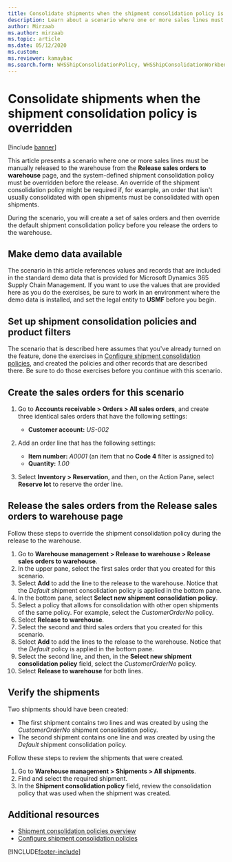 ```yaml
---
title: Consolidate shipments when the shipment consolidation policy is overridden
description: Learn about a scenario where one or more sales lines must be manually released to the warehouse from the Release to warehouse page.
author: Mirzaab
ms.author: mirzaab
ms.topic: article
ms.date: 05/12/2020
ms.custom:
ms.reviewer: kamaybac
ms.search.form: WHSShipConsolidationPolicy, WHSShipConsolidationWorkbench, WHSFilterGroupTable, WHSShipConsolidationSetShipment, WHSShipmentConsolidation, WHSFilterGenerallyAvail, WHSReleaseToWarehouse, WHSReleaseToWarehouseSalesOrder
---
```


# Consolidate shipments when the shipment consolidation policy is overridden

[!include [banner](../includes/banner.md)]

This article presents a scenario where one or more sales lines must be manually released to the warehouse from the **Release sales orders to warehouse** page, and the system-defined shipment consolidation policy must be overridden before the release. An override of the shipment consolidation policy might be required if, for example, an order that isn't usually consolidated with open shipments must be consolidated with open shipments.

During the scenario, you will create a set of sales orders and then override the default shipment consolidation policy before you release the orders to the warehouse.

## Make demo data available

The scenario in this article references values and records that are included in the standard demo data that is provided for Microsoft Dynamics 365 Supply Chain Management. If you want to use the values that are provided here as you do the exercises, be sure to work in an environment where the demo data is installed, and set the legal entity to **USMF** before you begin.

## Set up shipment consolidation policies and product filters

The scenario that is described here assumes that you've already turned on the feature, done the exercises in [Configure shipment consolidation policies](configure-shipment-consolidation-policies.md), and created the policies and other records that are described there. Be sure to do those exercises before you continue with this scenario.

## Create the sales orders for this scenario

1. Go to **Accounts receivable \> Orders \> All sales orders**, and create three identical sales orders that have the following settings:

    - **Customer account:** *US-002*

1. Add an order line that has the following settings:

    - **Item number:** *A0001* (an item that no **Code 4** filter is assigned to)
    - **Quantity:** *1.00*

1. Select **Inventory \> Reservation**, and then, on the Action Pane, select **Reserve lot** to reserve the order line.

## Release the sales orders from the Release sales orders to warehouse page

Follow these steps to override the shipment consolidation policy during the release to the warehouse.

1. Go to **Warehouse management \> Release to warehouse \> Release sales orders to warehouse**.
1. In the upper pane, select the first sales order that you created for this scenario.
1. Select **Add** to add the line to the release to the warehouse. Notice that the *Default* shipment consolidation policy is applied in the bottom pane.
1. In the bottom pane, select **Select new shipment consolidation policy**.
1. Select a policy that allows for consolidation with other open shipments of the same policy. For example, select the *CustomerOrderNo* policy.
1. Select **Release to warehouse**.
1. Select the second and third sales orders that you created for this scenario.
1. Select **Add** to add the lines to the release to the warehouse. Notice that the *Default* policy is applied in the bottom pane.
1. Select the second line, and then, in the **Select new shipment consolidation policy** field, select the *CustomerOrderNo* policy.
1. Select **Release to warehouse** for both lines.

## Verify the shipments

Two shipments should have been created:

- The first shipment contains two lines and was created by using the *CustomerOrderNo* shipment consolidation policy.
- The second shipment contains one line and was created by using the *Default* shipment consolidation policy.

Follow these steps to review the shipments that were created.

1. Go to **Warehouse management \> Shipments \> All shipments**.
1. Find and select the required shipment.
1. In the **Shipment consolidation policy** field, review the consolidation policy that was used when the shipment was created.

## Additional resources

- [Shipment consolidation policies overview](about-shipment-consolidation-policies.md)
- [Configure shipment consolidation policies](configure-shipment-consolidation-policies.md)


[!INCLUDE[footer-include](../../includes/footer-banner.md)]